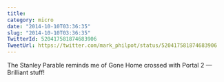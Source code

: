```yaml
---
title: 
category: micro
date: "2014-10-10T03:36:35"
slug: "2014-10-10T03:36:35"
TwitterId: 520417581874683906
TweetUrl: https://twitter.com/mark_philpot/status/520417581874683906
---
```


The Stanley Parable reminds me of Gone Home crossed with Portal 2 — Brilliant
stuff!
